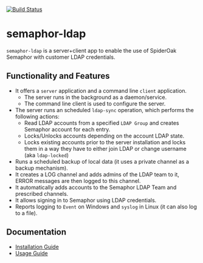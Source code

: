 [![Build Status](https://travis-ci.org/SpiderOak/flow-ldap.svg?branch=master)](https://travis-ci.org/SpiderOak/flow-ldap)

# semaphor-ldap

`semaphor-ldap` is a server+client app to enable the use of SpiderOak Semaphor with customer LDAP credentials.

## Functionality and Features

- It offers a `server` application and a command line `client` application.
  - The server runs in the background as a daemon/service.
  - The command line client is used to configure the server.
- The server runs an scheduled `ldap-sync` operation, which performs the following actions:
  - Read LDAP accounts from a specified `LDAP Group` and creates Semaphor account for each entry.
  - Locks/Unlocks accounts depending on the account LDAP state.
  - Locks existing accounts prior to the server installation and locks them in a way they have to either join LDAP or change username (aka `ldap-locked`)
- Runs a scheduled backup of local data (it uses a private channel as a backup mechanism).
- It creates a LOG channel and adds admins of the LDAP team to it, ERROR messages are then logged to this channel.
- It automatically adds accounts to the Semaphor LDAP Team and prescribed channels.
- It allows signing in to Semaphor using LDAP credentials.
- Reports logging to `Event` on Windows and `syslog` in Linux (it can also log to a file).

## Documentation

- [Installation Guide](doc/install.md)
- [Usage Guide](doc/usage.md)
